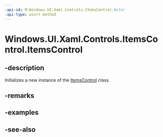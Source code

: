 ```yaml
---
-api-id: M:Windows.UI.Xaml.Controls.ItemsControl.#ctor
-api-type: winrt method
---
```


<!-- Method syntax
public ItemsControl()
-->

# Windows.UI.Xaml.Controls.ItemsControl.ItemsControl

## -description
Initializes a new instance of the [ItemsControl](itemscontrol.md) class.


## -remarks

## -examples

## -see-also
